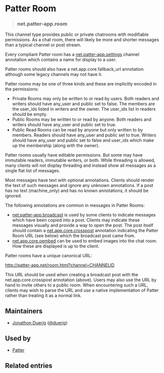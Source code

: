 <!-- give your channel type a title -->
# Patter Room

<!-- specify the channel type -->
> ### net.patter-app.room

<!-- provide a description for this channel type's behavior -->
This channel type provides public or private chatrooms with modifiable permissions. As a chat room, there will likely be more and shorter messages than a typical channel or post stream. 

Every compliant Patter room has a [net.patter-app.settings](/annotations/net.patter-app.settings.md) channel annotation which contains a name for display to a user.

Patter rooms should also have a net.app.core.fallback_url annotation although some legacy channels may not have it.

Patter rooms may be one of three kinds and these are implicitly encoded in the permissions:
* Private Rooms may only be written to or read by users. Both readers and writers should have any_user and public set to false. The members are the user_ids listed in writers and the owner. The user_ids list in readers should be empty.
* Public Rooms may be written to or read by anyone. Both readers and writers should have any_user and public set to true.
* Public Read Rooms can be read by anyone but only written to by members. Readers should have any_user and public set to true. Writers should have any_user and public set to false and user_ids which make up the membership (along with the owner).

Patter rooms usually have editable permissions. But some may have immutable readers, immutable writers, or both. While threading is allowed, many clients will not display threading and instead show all messages as a single flat list of messages.

Most messages have text with optional annotations. Clients should render the text of such messages and ignore any unknown annotations. If a post has no text (machine_only) and has no known annotations, it should be ignored.

The following annotations are common in messages in Patter Rooms:
* [net.patter-app.broadcast](/annotations/net.patter-app.broadcast) is used by some clients to indicate messages which have been copied into a post. Clients may indicate these messages visually and provide a way to open the post. The post itself should contain a [net.app.core.crosspost](/annotations/net.app.core.crosspost) annotation indicating the Patter Room URL (see below) which the broadcast post came from.
* [net.app.core.oembed](/annotations/net.app.core.oembed) can be used to embed images into the chat room. How these are displayed is up to the client.

Patter rooms have a unique canonical URL:

http://patter-app.net/room.html?channel=CHANNELID

This URL should be used when creating a broadcast post with the net.app.core.crosspost annotation (above). Users may also use the URL by hand to invite others to a public room. When encountering such a URL, clients may wish to parse the URL and use a native implementation of Patter rather than treating it as a normal link.

<!-- provide a way to contact you -->
## Maintainers
* [Jonathon Duerig](http://jonathonduerig.com) ([@duerig](https://alpha.app.net/duerig))

<!-- provide references to compatible apps / service -->
## Used by 
* [Patter](http://patter-app.net)

<!-- provide references to related entries -->
## Related entries
